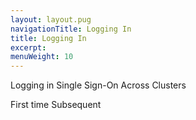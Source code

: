 ```yaml
---
layout: layout.pug
navigationTitle: Logging In
title: Logging In
excerpt:
menuWeight: 10
---
```

Logging in 
Single Sign-On Across Clusters

First time
Subsequent
